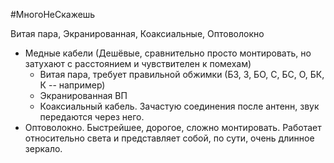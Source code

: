 #МногоНеСкажешь 

Витая пара, Экранированная, Коаксиальные, Оптоволокно

- Медные кабели (Дешёвые, сравнительно просто монтировать, но затухают с расстоянием и чувствителен к помехам)
    - Витая пара, требует правильной обжимки (БЗ, З, БО, С, БС, О, БК, К -- например)
    - Экранированная ВП
    - Коаксиальный кабель. Зачастую соединения после антенн, звук передаются через него.
- Оптоволокно. Быстрейшее, дорогое, сложно монтировать. Работает относительно света и представляет собой, по сути, очень длинное зеркало.
